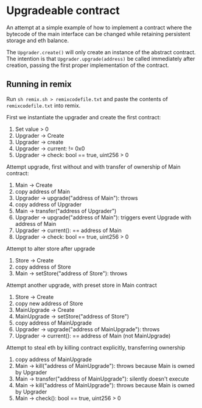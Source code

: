 # Upgradeable contract

An attempt at a simple example of how to implement a contract where the bytecode of the main interface can be changed while retaining persistent storage and eth balance.

The `Upgrader.create()` will only create an instance of the abstract contract. The intention is that `Upgrader.upgrade(address)` be called immediately after creation, passing the first proper implementation of the contract.

## Running in remix

Run `sh remix.sh > remixcodefile.txt` and paste the contents of `remixcodefile.txt` into remix.

First we instantiate the upgrader and create the first contract:

1. Set value > 0
2. Upgrader -> Create
3. Upgrader -> create
4. Upgrader -> current: != 0x0
5. Upgrader -> check: bool == true, uint256 > 0

Attempt upgrade, first without and with transfer of ownership of Main contract:

1. Main -> Create
2. copy address of Main
3. Upgrader -> upgrade("address of Main"): throws
4. copy address of Upgrader
5. Main -> transfer("address of Upgrader")
6. Upgrader -> upgrade("address of Main"): triggers event Upgrade with address of Main
7. Upgrader -> current(): == address of Main
8. Upgrader -> check: bool == true, uint256 > 0

Attempt to alter store after upgrade

1. Store -> Create
2. copy address of Store
3. Main -> setStore("address of Store"): throws

Attempt another upgrade, with preset store in Main contract

1. Store -> Create
2. copy new address of Store
3. MainUpgrade -> Create
4. MainUpgrade -> setStore("address of Store")
5. copy address of MainUpgrade
6. Upgrader -> upgrade("address of MainUpgrade"): throws 
7. Upgrader -> current(): == address of Main (not MainUpgrade)

Attempt to steal eth by killing contract explicitly, transferring ownership

1. copy address of MainUpgrade
2. Main -> kill("address of MainUpgrade"): throws because Main is owned by Upgrader
3. Main -> transfer("address of MainUpgrade"): silently doesn't execute
4. Main -> kill("address of MainUpgrade"): throws because Main is owned by Upgrader
5. Main -> check(): bool == true, uint256 > 0
